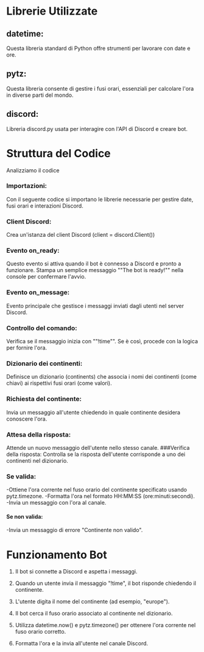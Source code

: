 # Librerie Utilizzate

## datetime: 
Questa libreria standard di Python offre strumenti per lavorare con date e ore.
## pytz:
Questa libreria consente di gestire i fusi orari, essenziali per calcolare l'ora in diverse parti del mondo.
## discord: 
Libreria discord.py usata per interagire con l'API di Discord e creare bot.
# Struttura del Codice
Analizziamo il codice
### Importazioni: 
Con il seguente codice si importano le librerie necessarie per gestire date, fusi orari e interazioni Discord.

### Client Discord:
Crea un'istanza del client Discord 
    (client = discord.Client())

### Evento on_ready:

Questo evento si attiva quando il bot è connesso a Discord e pronto a funzionare.
Stampa un semplice messaggio ""The bot is ready!"" nella console per confermare l'avvio.
### Evento on_message:

Evento principale che gestisce i messaggi inviati dagli utenti nel server Discord.
### Controllo del comando: 
Verifica se il messaggio inizia con ""!time"". Se è così, procede con la logica per fornire l'ora.
### Dizionario dei continenti: 
Definisce un dizionario (continents) che associa i nomi dei continenti (come chiavi) ai rispettivi fusi orari (come valori).
### Richiesta del continente: 
Invia un messaggio all'utente chiedendo in quale continente desidera conoscere l'ora.
### Attesa della risposta:
Attende un nuovo messaggio dell'utente nello stesso canale.
###Verifica della risposta: 
Controlla se la risposta dell'utente corrisponde a uno dei continenti nel dizionario.
### Se valida:
-Ottiene l'ora corrente nel fuso orario del continente specificato usando pytz.timezone.
-Formatta l'ora nel formato HH:MM:SS (ore:minuti:secondi).
-Invia un messaggio con l'ora al canale.
#### Se non valida: 
-Invia un messaggio di errore "Continente non valido".

# Funzionamento Bot

1. Il bot si connette a Discord e aspetta i messaggi.

2. Quando un utente invia il messaggio "!time", il bot risponde chiedendo il continente.

3. L'utente digita il nome del continente (ad esempio, "europe").

4. Il bot cerca il fuso orario associato al continente nel dizionario.

5. Utilizza datetime.now() e pytz.timezone() per ottenere l'ora corrente nel fuso orario corretto.

6. Formatta l'ora e la invia all'utente nel canale Discord.
